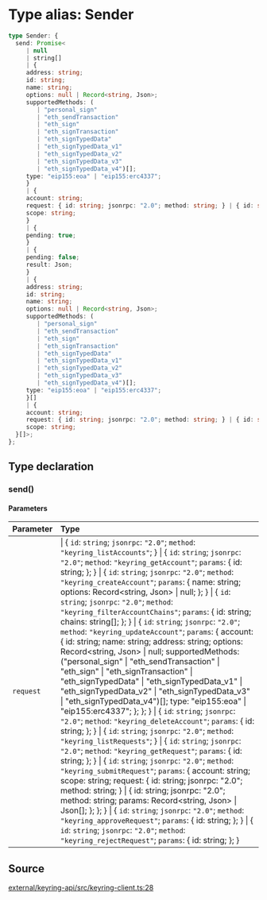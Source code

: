 # Type alias: Sender

```ts
type Sender: {
  send: Promise<
     | null
     | string[]
     | {
     address: string;
     id: string;
     name: string;
     options: null | Record<string, Json>;
     supportedMethods: (
        | "personal_sign"
        | "eth_sendTransaction"
        | "eth_sign"
        | "eth_signTransaction"
        | "eth_signTypedData"
        | "eth_signTypedData_v1"
        | "eth_signTypedData_v2"
        | "eth_signTypedData_v3"
        | "eth_signTypedData_v4")[];
     type: "eip155:eoa" | "eip155:erc4337";
     }
     | {
     account: string;
     request: { id: string; jsonrpc: "2.0"; method: string; } | { id: string; jsonrpc: "2.0"; method: string; params: Record<string, Json> | Json[]; };
     scope: string;
     }
     | {
     pending: true;
     }
     | {
     pending: false;
     result: Json;
     }
     | {
     address: string;
     id: string;
     name: string;
     options: null | Record<string, Json>;
     supportedMethods: (
        | "personal_sign"
        | "eth_sendTransaction"
        | "eth_sign"
        | "eth_signTransaction"
        | "eth_signTypedData"
        | "eth_signTypedData_v1"
        | "eth_signTypedData_v2"
        | "eth_signTypedData_v3"
        | "eth_signTypedData_v4")[];
     type: "eip155:eoa" | "eip155:erc4337";
     }[]
     | {
     account: string;
     request: { id: string; jsonrpc: "2.0"; method: string; } | { id: string; jsonrpc: "2.0"; method: string; params: Record<string, Json> | Json[]; };
     scope: string;
  }[]>;
};
```

## Type declaration

### send()

#### Parameters

| Parameter | Type |
| :------ | :------ |
| `request` |    \| \{   `id`: `string`;   `jsonrpc`: `"2.0"`;   `method`: `"keyring_listAccounts"`;   }   \| \{   `id`: `string`;   `jsonrpc`: `"2.0"`;   `method`: `"keyring_getAccount"`;   `params`: \{ id: string; };   }   \| \{   `id`: `string`;   `jsonrpc`: `"2.0"`;   `method`: `"keyring_createAccount"`;   `params`: \{ name: string; options: Record<string, Json\> \| null; };   }   \| \{   `id`: `string`;   `jsonrpc`: `"2.0"`;   `method`: `"keyring_filterAccountChains"`;   `params`: \{ id: string; chains: string[]; };   }   \| \{   `id`: `string`;   `jsonrpc`: `"2.0"`;   `method`: `"keyring_updateAccount"`;   `params`: \{ account: \{ id: string; name: string; address: string; options: Record<string, Json\> \| null; supportedMethods: ("personal\_sign" \| "eth\_sendTransaction" \| "eth\_sign" \| "eth\_signTransaction" \| "eth\_signTypedData" \| "eth\_signTypedData\_v1" \| "eth\_signTypedData\_v2" \| "eth\_signTypedData\_v3" \| "eth\_signTypedData\_v4")[]; type: "eip155:eoa" \| "eip155:erc4337"; }; };   }   \| \{   `id`: `string`;   `jsonrpc`: `"2.0"`;   `method`: `"keyring_deleteAccount"`;   `params`: \{ id: string; };   }   \| \{   `id`: `string`;   `jsonrpc`: `"2.0"`;   `method`: `"keyring_listRequests"`;   }   \| \{   `id`: `string`;   `jsonrpc`: `"2.0"`;   `method`: `"keyring_getRequest"`;   `params`: \{ id: string; };   }   \| \{   `id`: `string`;   `jsonrpc`: `"2.0"`;   `method`: `"keyring_submitRequest"`;   `params`: \{ account: string; scope: string; request: \{ id: string; jsonrpc: "2.0"; method: string; } \| \{ id: string; jsonrpc: "2.0"; method: string; params: Record<string, Json\> \| Json[]; }; };   }   \| \{   `id`: `string`;   `jsonrpc`: `"2.0"`;   `method`: `"keyring_approveRequest"`;   `params`: \{ id: string; };   }   \| \{   `id`: `string`;   `jsonrpc`: `"2.0"`;   `method`: `"keyring_rejectRequest"`;   `params`: \{ id: string; };   } |

## Source

[external/keyring-api/src/keyring-client.ts:28](https://github.com/MetaMask/keyring-api/blob/1c8eeb9/src/keyring-client.ts#L28)
